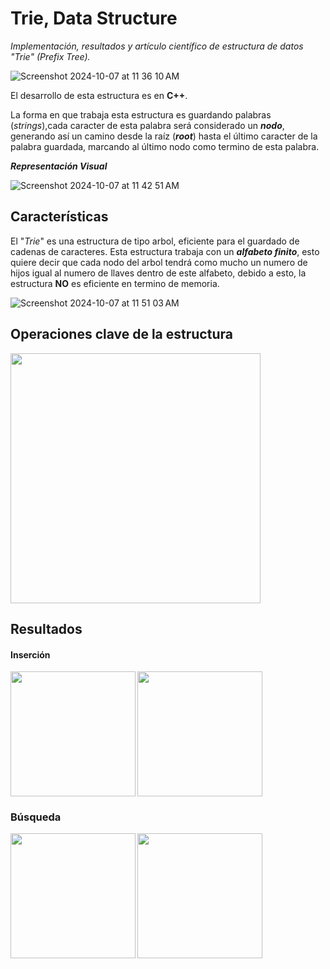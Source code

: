 # Trie, Data Structure

*Implementación, resultados y artículo científico de estructura de datos "Trie" (Prefix Tree).*

![Screenshot 2024-10-07 at 11 36 10 AM](https://github.com/user-attachments/assets/b4b599f7-c661-4f0b-a323-cab8579b401f)

El desarrollo de esta estructura es en **C++**.

La forma en que trabaja esta estructura es guardando palabras (*strings*),cada caracter de esta palabra será considerado un ***nodo***, generando así un camino desde la raíz (***root***) hasta el último caracter de la palabra guardada, marcando al último nodo como termino de esta palabra.

***Representación Visual***

![Screenshot 2024-10-07 at 11 42 51 AM](https://github.com/user-attachments/assets/78dff416-38dc-4002-a752-f27af7c8d514)

## Características

El "*Trie*" es una estructura de tipo arbol, eficiente para el guardado de cadenas de caracteres. Esta estructura trabaja con un ***alfabeto finito***, esto quiere decir que cada nodo del arbol tendrá como mucho un numero de hijos igual al numero de llaves dentro de este alfabeto, debido a esto, la estructura **NO** es eficiente en termino de memoria.

![Screenshot 2024-10-07 at 11 51 03 AM](https://github.com/user-attachments/assets/4323c741-3bfe-47d7-a9de-7722cbdda47f)

## Operaciones clave de la estructura

<img align="center" width=400 src="https://github.com/user-attachments/assets/43d9c2f0-c35e-421f-b66b-35c81634fecc">

## Resultados

#### Inserción

<img align="left" width=200 src="https://github.com/user-attachments/assets/f5a0f2a4-ddaa-476a-bc1c-a0c642608356">
<img align="rigth" width=200 src="https://github.com/user-attachments/assets/f75df0a5-61f7-4f8a-af1f-b7910859a187">


### Búsqueda

<img align="left" width=200 src="https://github.com/user-attachments/assets/ed4bc951-7acd-43a6-9c65-281624fbd2d4">
<img align="rigth" width=200 src="https://github.com/user-attachments/assets/d72b4d8b-4feb-4281-8916-1a6cf610d78f">

